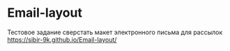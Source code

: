 # Email-layout
Тестовое задание сверстать макет электронного письма для рассылок
https://sibir-9k.github.io/Email-layout/

